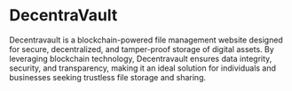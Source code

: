 # DecentraVault
Decentravault is a blockchain-powered file management website designed for secure, decentralized, and tamper-proof storage of digital assets. By leveraging blockchain technology, Decentravault ensures data integrity, security, and transparency, making it an ideal solution for individuals and businesses seeking trustless file storage and sharing.
